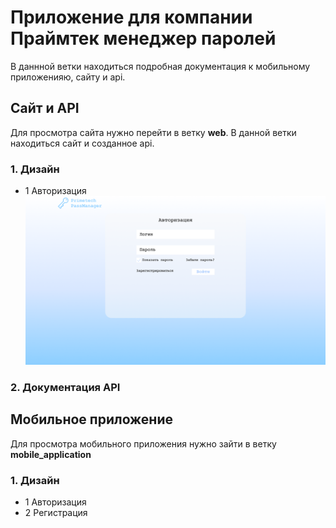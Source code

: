 ﻿# Приложение для компании Праймтек менеджер паролей
В даннной ветки находиться подробная документация к мобильному приложенияю, сайту и api.

## Сайт и API
Для просмотра сайта нужно перейти в ветку **web**. В данной ветки находиться сайт и созданное api.

### 1. Дизайн 
- 1 Авторизация
 ![image](https://github.com/PDA2304/PrimetechPassManager/blob/main/Auth.png)

### 2. Документация API


## Мобильное приложение
Для просмотра мобильного приложения нужно зайти в ветку **mobile_application**

### 1. Дизайн 

- 1 Авторизация
- 2 Регистрация 
